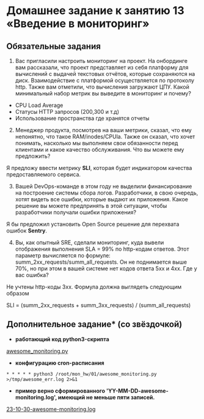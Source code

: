 # Домашнее задание к занятию 13 «Введение в мониторинг»


## Обязательные задания

1. Вас пригласили настроить мониторинг на проект. На онбординге вам рассказали, что проект представляет из себя платформу для вычислений с выдачей текстовых отчётов, которые сохраняются на диск. Взаимодействие с платформой осуществляется по протоколу http. Также вам отметили, что вычисления загружают ЦПУ. Какой минимальный набор метрик вы выведите в мониторинг и почему?

* CPU Load Average
* Статусы HTTP запросов (200,300 и т.д)
* Использование пространства где хранятся отчеты

2. Менеджер продукта, посмотрев на ваши метрики, сказал, что ему непонятно, что такое RAM/inodes/CPUla. Также он сказал, что хочет понимать, насколько мы выполняем свои обязанности перед клиентами и какое качество обслуживания. Что вы можете ему предложить?

Я предложу ввести метрику **SLI**, которая будет индикатором качества предоставляемого сервиса.

3. Вашей DevOps-команде в этом году не выделили финансирование на построение системы сбора логов. Разработчики, в свою очередь, хотят видеть все ошибки, которые выдают их приложения. Какое решение вы можете предпринять в этой ситуации, чтобы разработчики получали ошибки приложения?

Я бы предложил установить Open Source решение для перехвата ошибок **Sentry**.

4. Вы, как опытный SRE, сделали мониторинг, куда вывели отображения выполнения SLA = 99% по http-кодам ответов. Этот параметр вычисляется по формуле: summ_2xx_requests/summ_all_requests. Он не поднимается выше 70%, но при этом в вашей системе нет кодов ответа 5xx и 4xx. Где у вас ошибка?

Не учтены http-коды 3xx. Формула должна выглядеть следующим образом

SLI = (summ_2xx_requests + summ_3xx_requests) / (summ_all_requests)


## Дополнительное задание* (со звёздочкой)

* **работающий код python3-скрипта**

[awesome_monitoring.py](./home_work/mon_01/awesome_monitoring.py)

* **конфигурацию cron-расписания**

```
* * * * * python3 /root/mon_hw/01/awesome_monitoring.py >/tmp/awesome_err.log 2>&1
```

* **пример верно сформированного 'YY-MM-DD-awesome-monitoring.log', имеющий не меньше пяти записей.**

[23-10-30-awesome-monitoring.log](./home_work/mon_01/23-10-30-awesome-monitoring.log)

